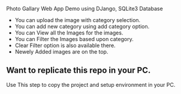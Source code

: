 Photo Gallary Web App Demo using DJango, SQLite3 Database

* You can upload the image with category selection.
* You can add new category using add category option.
* You can View all the Images for the images.
* You can Filter the Images based upon category.
* Clear Filter option is also available there.
* Newely Added images are on the top.


## Want to replicate this repo in your PC.

Use This step to copy the project and setup environment in your PC.